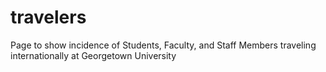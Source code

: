 # travelers

Page to show incidence of Students, Faculty, and Staff Members traveling internationally at Georgetown University
